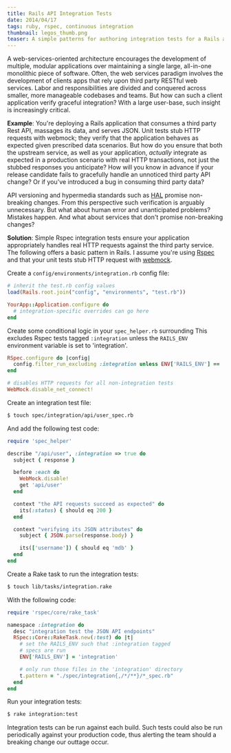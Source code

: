 ```yaml
---
title: Rails API Integration Tests
date: 2014/04/17
tags: ruby, rspec, continuous integration
thumbnail: legos_thumb.png
teaser: A simple patterns for authoring integration tests for a Rails app.
---
```


A web-services-oriented architecture encourages the development of multiple, modular applications over maintaining a single large, all-in-one monolithic piece of software. Often, the web services paradigm involves the development of clients apps that rely upon third party RESTful web services. Labor and responsibilities are divided and conquered across smaller, more manageable codebases and teams. But how can such a client application verify graceful integration? With a large user-base, such insight is increasingly critical.

<b>Example</b>: You're deploying a Rails application that consumes a third party Rest API, massages its data, and serves JSON. Unit tests stub HTTP requests with webmock; they verify that the application behaves as expected given prescribed data scenarios. But how do you ensure that both the upstream service, as well as your application, <i>actually</i> integrate as expected in a production scenario with real HTTP transactions, not just the stubbed responses you anticipate? How will you know in advance if your release candidate fails to gracefully handle an unnoticed third party API change? Or if you've introduced a bug in consuming third party data?

API versioning and hypermedia standards such as [HAL](http://stateless.co/hal_specification.html) promise non-breaking changes. From this perspective such verification is arguably unnecessary. But what about human error and unanticipated problems? Mistakes happen. And what about services that don't promise non-breaking changes?

<b>Solution</b>: Simple Rspec integration tests ensure your application appropriately handles real HTTP requests against the third party service. The following offers a basic pattern in Rails. I assume you're using [Rspec](http://rspec.info/) and that your unit tests stub HTTP request with [webmock](https://github.com/bblimke/webmock).

Create a `config/environments/integration.rb` config file:

```ruby
# inherit the test.rb config values
load(Rails.root.join("config", "environments", "test.rb"))

YourApp::Application.configure do
  # integration-specific overrides can go here
end
```

Create some conditional logic in your `spec_helper.rb` surrounding This excludes Rspec tests tagged `:integration` unless the `RAILS_ENV` environment variable is set to 'integration'.

```ruby
RSpec.configure do |config|
  config.filter_run_excluding :integration unless ENV['RAILS_ENV'] == 'integration'
end

# disables HTTP requests for all non-integration tests
WebMock.disable_net_connect!
```

Create an integration test file:

```bash
$ touch spec/integration/api/user_spec.rb
```

And add the following test code:

```ruby
require 'spec_helper'

describe "/api/user", :integration => true do
  subject { response }

  before :each do
    WebMock.disable!
    get 'api/user'
  end

  context "the API requests succeed as expected" do
    its(:status) { should eq 200 }
  end

  context "verifying its JSON attributes" do
    subject { JSON.parse(response.body) }

    its(['username']) { should eq 'mdb' }
  end
end
```

Create a Rake task to run the integration tests:

```bash
$ touch lib/tasks/integration.rake
```

With the following code:

```ruby
require 'rspec/core/rake_task'

namespace :integration do
  desc "integration test the JSON API endpoints"
  RSpec::Core::RakeTask.new(:test) do |t|
    # set the RAILS_ENV such that :integration tagged
    # specs are run
    ENV['RAILS_ENV'] = 'integration'

    # only run those files in the 'integration' directory
    t.pattern = "./spec/integration{,/*/**}/*_spec.rb"
  end
end
```

Run your integration tests:

```bash
$ rake integration:test
```

Integration tests can be run against each build. Such tests could also be run periodically against your production code, thus alerting the team should a breaking change our outtage occur.
